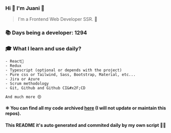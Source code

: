 ### Hi 👋 I&#39;m Juani 🦁

> I&#39;m a Frontend Web Developer SSR. 🍻

### 📚 Days being a developer: 1294

### 🎓 What I learn and use daily?


    - React🍻
    - Redux
    - Typescript (optional or depends with the project)
    - Pure css or Tailwind, Sass, Bootstrap, Material, etc...
    - Jira or Azure
    - Scrum methodology
    - Git, Github and Github CI&#x2F;CD
    
    And much more 😍

#### ⚛️ You can find all my code archived [here](https:&#x2F;&#x2F;github.com&#x2F;JuanGidoni&#x2F;archive) (I will not update or maintain this repos).

#### This README it&#39;s auto generated and commited daily by my own script 🚀😍
